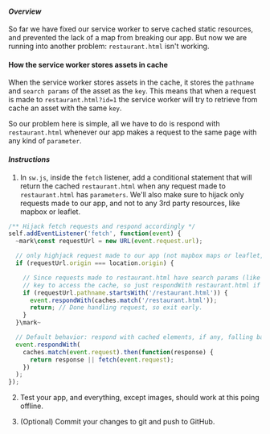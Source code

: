 #### _Overview_

So far we have fixed our service worker to serve cached static resources, and prevented the lack of a map from breaking our app. But now we are running into another problem: `restaurant.html` isn't working.

#### How the service worker stores assets in cache

When the service worker stores assets in the cache, it stores the `pathname` and `search params` of the asset as the `key`. This means that when a request is made to `restaurant.html?id=1` the service worker will try to retrieve from cache an asset with the same `key`. 

So our problem here is simple, all we have to do is respond with `restaurant.html` whenever our app makes a request to the same page with any kind of `parameter`.

#### _Instructions_

1. In `sw.js`, inside the `fetch` listener, add a conditional statement that will return the cached `restaurant.html` when any request made to `restaurant.html` has `parameters`. We'll also make sure to hijack only requests made to our app, and not to any 3rd party resources, like mapbox or leaflet.

```javascript
/** Hijack fetch requests and respond accordingly */
self.addEventListener('fetch', function(event) {
  ~mark\const requestUrl = new URL(event.request.url);

  // only highjack request made to our app (not mapbox maps or leaflet, for example)
  if (requestUrl.origin === location.origin) {

    // Since requests made to restaurant.html have search params (like ?id=1), the url can't be used as the
    // key to access the cache, so just respondWith restaurant.html if pathname startsWith '/restaurant.html'
    if (requestUrl.pathname.startsWith('/restaurant.html')) {
      event.respondWith(caches.match('/restaurant.html'));
      return; // Done handling request, so exit early.
    }
  }\mark~

  // Default behavior: respond with cached elements, if any, falling back to network.
  event.respondWith(
    caches.match(event.request).then(function(response) {
      return response || fetch(event.request);
    })
  );
});
```

2. Test your app, and everything, except images, should work at this poing offline.

3. (Optional) Commit your changes to git and push to GitHub.
